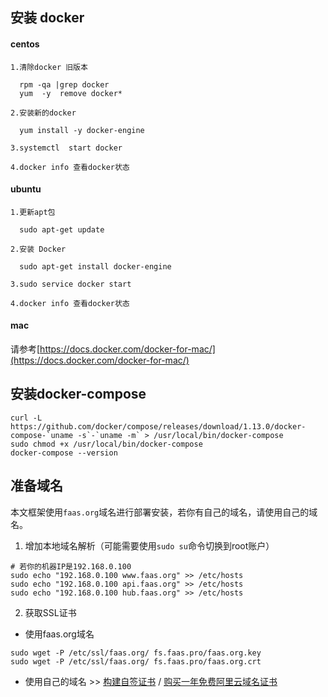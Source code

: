 ## 安装 docker

#### centos

   ```
   1.清除docker 旧版本
    
     rpm -qa |grep docker
     yum  -y  remove docker* 
        
   2.安装新的docker
    
     yum install -y docker-engine
        
   3.systemctl  start docker
    
   4.docker info 查看docker状态
   ```

#### ubuntu

   ```
   1.更新apt包
    
     sudo apt-get update
        
   2.安装 Docker
    
     sudo apt-get install docker-engine
        
   3.sudo service docker start
    
   4.docker info 查看docker状态
   ```

#### mac

   请参考[https://docs.docker.com/docker-for-mac/](https://docs.docker.com/docker-for-mac/)
## 安装docker-compose
```
curl -L https://github.com/docker/compose/releases/download/1.13.0/docker-compose-`uname -s`-`uname -m` > /usr/local/bin/docker-compose
sudo chmod +x /usr/local/bin/docker-compose
docker-compose --version
```   
## 准备域名

本文框架使用`faas.org`域名进行部署安装，若你有自己的域名，请使用自己的域名。

1. 增加本地域名解析（可能需要使用`sudo su`命令切换到root账户）

```
# 若你的机器IP是192.168.0.100
sudo echo "192.168.0.100 www.faas.org" >> /etc/hosts
sudo echo "192.168.0.100 api.faas.org" >> /etc/hosts
sudo echo "192.168.0.100 hub.faas.org" >> /etc/hosts
```

2. 获取SSL证书

* 使用faas.org域名

```
sudo wget -P /etc/ssl/faas.org/ fs.faas.pro/faas.org.key
sudo wget -P /etc/ssl/faas.org/ fs.faas.pro/faas.org.crt
```

* 使用自己的域名 >> [构建自签证书](https://xiaoai.me/?p=82) / [购买一年免费阿里云域名证书]()

